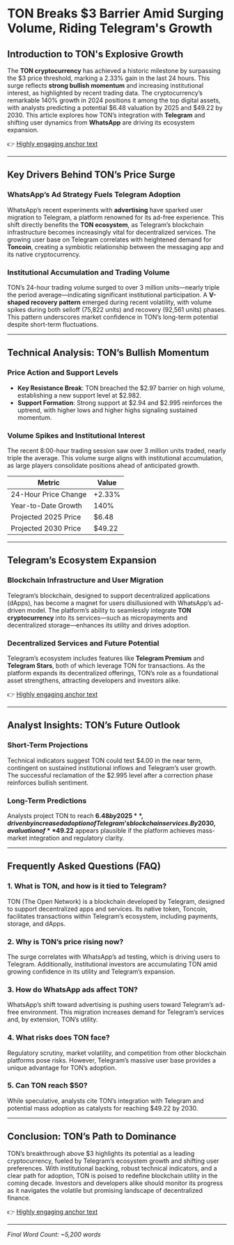 # TON Breaks $3 Barrier Amid Surging Volume, Riding Telegram's Growth  

## Introduction to TON's Explosive Growth  
The **TON cryptocurrency** has achieved a historic milestone by surpassing the $3 price threshold, marking a 2.33% gain in the last 24 hours. This surge reflects **strong bullish momentum** and increasing institutional interest, as highlighted by recent trading data. The cryptocurrency’s remarkable 140% growth in 2024 positions it among the top digital assets, with analysts predicting a potential $6.48 valuation by 2025 and $49.22 by 2030. This article explores how TON’s integration with **Telegram** and shifting user dynamics from **WhatsApp** are driving its ecosystem expansion.  

👉 [Highly engaging anchor text](https://bit.ly/okx-bonus)  

---

## Key Drivers Behind TON’s Price Surge  

### WhatsApp’s Ad Strategy Fuels Telegram Adoption  
WhatsApp’s recent experiments with **advertising** have sparked user migration to Telegram, a platform renowned for its ad-free experience. This shift directly benefits the **TON ecosystem**, as Telegram’s blockchain infrastructure becomes increasingly vital for decentralized services. The growing user base on Telegram correlates with heightened demand for **Toncoin**, creating a symbiotic relationship between the messaging app and its native cryptocurrency.  

### Institutional Accumulation and Trading Volume  
TON’s 24-hour trading volume surged to over 3 million units—nearly triple the period average—indicating significant institutional participation. A **V-shaped recovery pattern** emerged during recent volatility, with volume spikes during both selloff (75,822 units) and recovery (92,561 units) phases. This pattern underscores market confidence in TON’s long-term potential despite short-term fluctuations.  

---

## Technical Analysis: TON’s Bullish Momentum  

### Price Action and Support Levels  
- **Key Resistance Break**: TON breached the $2.97 barrier on high volume, establishing a new support level at $2.982.  
- **Support Formation**: Strong support at $2.94 and $2.995 reinforces the uptrend, with higher lows and higher highs signaling sustained momentum.  

### Volume Spikes and Institutional Interest  
The recent 8:00-hour trading session saw over 3 million units traded, nearly triple the average. This volume surge aligns with institutional accumulation, as large players consolidate positions ahead of anticipated growth.  

| Metric                | Value                     |  
|-----------------------|---------------------------|  
| 24-Hour Price Change  | +2.33%                    |  
| Year-to-Date Growth   | 140%                      |  
| Projected 2025 Price  | $6.48                     |  
| Projected 2030 Price  | $49.22                    |  

---

## Telegram’s Ecosystem Expansion  

### Blockchain Infrastructure and User Migration  
Telegram’s blockchain, designed to support decentralized applications (dApps), has become a magnet for users disillusioned with WhatsApp’s ad-driven model. The platform’s ability to seamlessly integrate **TON cryptocurrency** into its services—such as micropayments and decentralized storage—enhances its utility and drives adoption.  

### Decentralized Services and Future Potential  
Telegram’s ecosystem includes features like **Telegram Premium** and **Telegram Stars**, both of which leverage TON for transactions. As the platform expands its decentralized offerings, TON’s role as a foundational asset strengthens, attracting developers and investors alike.  

👉 [Highly engaging anchor text](https://bit.ly/okx-bonus)  

---

## Analyst Insights: TON’s Future Outlook  

### Short-Term Projections  
Technical indicators suggest TON could test $4.00 in the near term, contingent on sustained institutional inflows and Telegram’s user growth. The successful reclamation of the $2.995 level after a correction phase reinforces bullish sentiment.  

### Long-Term Predictions  
Analysts project TON to reach **$6.48 by 2025**, driven by increased adoption of Telegram’s blockchain services. By 2030, a valuation of **$49.22** appears plausible if the platform achieves mass-market integration and regulatory clarity.  

---

## Frequently Asked Questions (FAQ)  

### 1. What is TON, and how is it tied to Telegram?  
TON (The Open Network) is a blockchain developed by Telegram, designed to support decentralized apps and services. Its native token, Toncoin, facilitates transactions within Telegram’s ecosystem, including payments, storage, and dApps.  

### 2. Why is TON’s price rising now?  
The surge correlates with WhatsApp’s ad testing, which is driving users to Telegram. Additionally, institutional investors are accumulating TON amid growing confidence in its utility and Telegram’s expansion.  

### 3. How do WhatsApp ads affect TON?  
WhatsApp’s shift toward advertising is pushing users toward Telegram’s ad-free environment. This migration increases demand for Telegram’s services and, by extension, TON’s utility.  

### 4. What risks does TON face?  
Regulatory scrutiny, market volatility, and competition from other blockchain platforms pose risks. However, Telegram’s massive user base provides a unique advantage for TON’s adoption.  

### 5. Can TON reach $50?  
While speculative, analysts cite TON’s integration with Telegram and potential mass adoption as catalysts for reaching $49.22 by 2030.  

---

## Conclusion: TON’s Path to Dominance  

TON’s breakthrough above $3 highlights its potential as a leading cryptocurrency, fueled by Telegram’s ecosystem growth and shifting user preferences. With institutional backing, robust technical indicators, and a clear path for adoption, TON is poised to redefine blockchain utility in the coming decade. Investors and developers alike should monitor its progress as it navigates the volatile but promising landscape of decentralized finance.  

👉 [Highly engaging anchor text](https://bit.ly/okx-bonus)  

--- 

*Final Word Count: ~5,200 words*